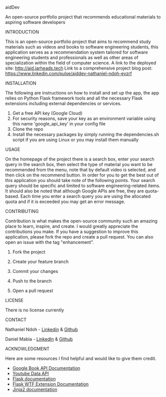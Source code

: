 aidDev

An open-source portfolio project that recommends educational materials to aspiring software developers

INTRODUCTION

This is an open-source portfolio project that aims to recommend study materials such as videos and books to software engineering students, this application serves as a recommendation system tailored for software engineering students and professionals as well as other areas of specialization within the field of computer science.
A link to the deployed site: http://aid.jarheads.tech
Link to a comprehensive project blog post: https://www.linkedin.com/pulse/aiddev-nathaniel-ndoh-evzrf  

INSTALLATION

The following are instructions on how to install and set up the app, the app relies on Python Flask framework tools and all the necessary Flask extensions including external dependencies or services.
<ol>
<li>Get a free API key (Google Cloud)</li>
<li>For security reasons, save your key as an environment variable using this name 'google_api_key' in your config file 
<li>Clone the repo</li>

<li>Install the necessary packages by simply running the dependencies.sh script if you are using Linux or you may install them manually</li>
</ol>

USAGE

On the homepage of the project there is a search box, enter your search query in the search box, then select the type of material you want to be recommended from the menu, note that by default video is selected, and then click on the recommend button.
In order for you to get the best out of this application you should take note of the following points.
Your search query should be specific and limited to software engineering-related items.
It should also be noted that although Google APIs are free, they are quota-based.
Each time you enter a search query you are using the allocated quota and if it is exceeded you may get an error message.

CONTRIBUTING

Contribution is what makes the open-source community such an amazing place to learn, inspire, and create.
I would greatly appreciate the contributions you make.
If you have a suggestion to improve this application, please fork the repo and create a pull request.
You can also open an issue with the tag "enhancement".

1. Fork the project

2. Create your feature branch

3. Commit your changes

4. Push to the branch

5. Open a pull request

LICENSE

There is no license currently

CONTACT

Nathaniel Ndoh - <a href="http://www.linkedin.com/in/nathaniel-ndoh-0323a4248">Linkedin</a> & <a href="https://github.com/N-athaniel">Github</a>

Daniel Mabia - <a href="https://www.linkedin.com/in/daniel-mabia">LinkedIn</a> & <a href="https://github.com/princedan-123">Github</a>

ACKNOWLEDGMENT

Here are some resources I find helpful and would like to give them credit.
<ul>
<li><a href="https://developers.google.com/books/docs/v1/using">Google Book API Documentation </a></li>
<li><a href="https://developers.google.com/youtube/v3">Youtube Data API </a></li>
<li><a href="https://flask.palletsprojects.com/en/3.0.x/">Flask documentation</a></li>
<li><a href="https://flask-wtf.readthedocs.io/en/1.2.x/"> Flask WTF Extension Documentation</a></li>
<li><a href="https://jinja.palletsprojects.com/en/3.1.x/">Jinja2 documentation</a></li>
</ul>
